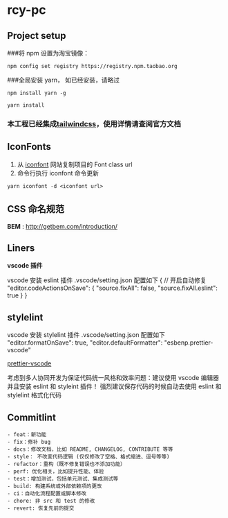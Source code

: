 # rcy-pc

## Project setup

###将 npm 设置为淘宝镜像：

```
npm config set registry https://registry.npm.taobao.org
```

###全局安装 yarn， 如已经安装，请略过

```
npm install yarn -g
```

```
yarn install
```

### 本工程已经集成[tailwindcss](https://tailwindcss.com/)，使用详情请查阅官方文档

## IconFonts

1. 从 [iconfont](https://www.iconfont.cn/) 网站复制项目的 Font class url
2. 命令行执行 iconfont 命令更新

```shell
yarn iconfont -d <iconfont url>
```

## CSS 命名规范

**BEM** : http://getbem.com/introduction/

## Liners

**vscode 插件**

vscode 安装 eslint 插件 .vscode/setting.json 配置如下
{
// 开启自动修复
"editor.codeActionsOnSave": {
"source.fixAll": false,
"source.fixAll.eslint": true
}
}

## stylelint

vscode 安装 stylelint 插件 .vscode/setting.json 配置如下
"editor.formatOnSave": true,
"editor.defaultFormatter": "esbenp.prettier-vscode"

[prettier-vscode](https://marketplace.visualstudio.com/items?itemName=esbenp.prettier-vscode)

考虑到多人协同开发为保证代码统一风格和效率问题：建议使用 vscode 编辑器并且安装 eslint 和 styleint 插件！
强烈建议保存代码的时候自动去使用 eslint 和 stylelint 格式化代码

## Commitlint

```
- feat：新功能
- fix：修补 bug
- docs：修改文档，比如 README, CHANGELOG, CONTRIBUTE 等等
- style： 不改变代码逻辑 (仅仅修改了空格、格式缩进、逗号等等)
- refactor：重构（既不修复错误也不添加功能）
- perf: 优化相关，比如提升性能、体验
- test：增加测试，包括单元测试、集成测试等
- build: 构建系统或外部依赖项的更改
- ci：自动化流程配置或脚本修改
- chore: 非 src 和 test 的修改
- revert: 恢复先前的提交

```
